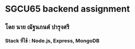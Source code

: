 # SGCU65 backend assignment

## โดย นาย ณัฐนภนต์ บำรุงศรี

### Stack ที่ใช้ : Node.js, Express, MongoDB